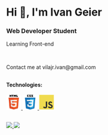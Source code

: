 <h1>Hi 👋, I'm Ivan Geier</h1>
<h3>Web Developer Student</h3>
<p>Learning Front-end<p>
  <br>
<p>Contact me at vilajr.ivan@gmail.com<p>

##

<h4 align="left">Technologies:</h3>
<p align="left"> <a href="https://www.w3schools.com/css/" target="_blank"> 
   <img src="https://raw.githubusercontent.com/devicons/devicon/master/icons/html5/html5-original-wordmark.svg" alt="html5" width="40" height="40"/>
  <img src="https://raw.githubusercontent.com/devicons/devicon/master/icons/css3/css3-original-wordmark.svg" alt="css3" width="40" height="40"/>
  <img src="https://raw.githubusercontent.com/devicons/devicon/master/icons/javascript/javascript-original.svg" alt="javascript" width="40" height="40"/>
  
  ##
  
<img height="220em" src="https://github-readme-stats.vercel.app/api?username=ivangeier&show_icons=true" />
<img height="220em" src="https://github-readme-stats.vercel.app/api/top-langs/?username=ivangeier&theme=blue-green" />
